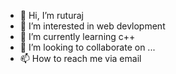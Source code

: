 - 👋 Hi, I’m ruturaj
- 👀 I’m interested in web devlopment
- 🌱 I’m currently learning c++
- 💞️ I’m looking to collaborate on ...
- 📫 How to reach me via email

<!---
rutu33/rutu33 is a ✨ special ✨ repository because its `README.md` (this file) appears on your GitHub profile.
You can click the Preview link to take a look at your changes.
--->
